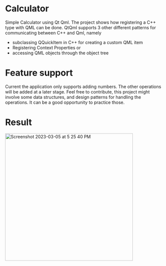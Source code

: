 # Calculator

Simple Calculator using Qt Qml. The project shows how registering a C++ type with QML can be done.
QtQml supports 3 other different patterns for communicating between C++ and Qml, namely 

- subclassing QQuickItem in C++ for creating a custom QML item
- Registering Context Properties
or
- accessing QML objects through the object tree

# Feature support

Current the application only supports adding numbers. The other operations will be added at a later stage.
Feel free to contribute, this project might involve some data structures, and design patterns for handling the operations.
It can be a good opportunity to practice those.

# Result

<img width="412" alt="Screenshot 2023-03-05 at 5 25 40 PM" src="https://user-images.githubusercontent.com/2589171/222999460-b50c865a-9d01-411d-af35-a2c3df9e4a04.png">
